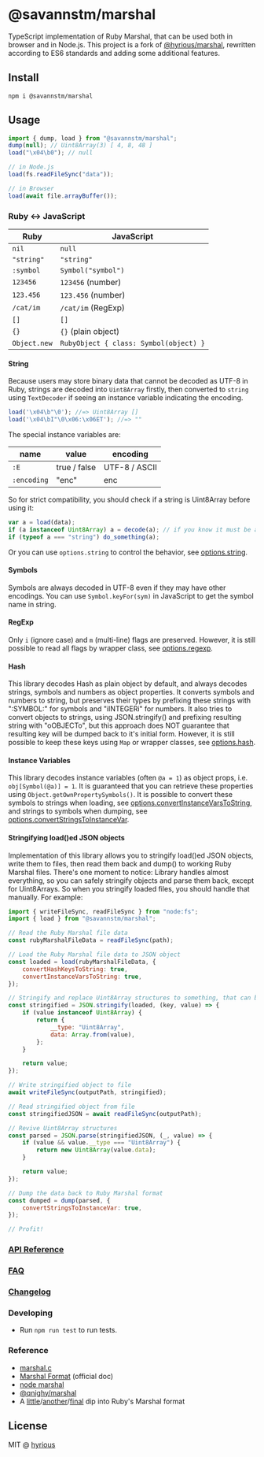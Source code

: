 # @savannstm/marshal

TypeScript implementation of Ruby Marshal, that can be used both in browser and in Node.js.
This project is a fork of [@hyrious/marshal](https://github.com/hyrious/marshal), rewritten according to ES6 standards and adding some additional features.

## Install

```
npm i @savannstm/marshal
```

## Usage

```ts
import { dump, load } from "@savannstm/marshal";
dump(null); // Uint8Array(3) [ 4, 8, 48 ]
load("\x04\b0"); // null

// in Node.js
load(fs.readFileSync("data"));

// in Browser
load(await file.arrayBuffer());
```

### Ruby &harr; JavaScript

| Ruby         | JavaScript                             |
| ------------ | -------------------------------------- |
| `nil`        | `null`                                 |
| `"string"`   | `"string"`                             |
| `:symbol`    | `Symbol("symbol")`                     |
| `123456`     | `123456` (number)                      |
| `123.456`    | `123.456` (number)                     |
| `/cat/im`    | `/cat/im` (RegExp)                     |
| `[]`         | `[]`                                   |
| `{}`         | `{}` (plain object)                    |
| `Object.new` | `RubyObject { class: Symbol(object) }` |

#### String

Because users may store binary data that cannot be decoded as UTF-8 in Ruby,
strings are decoded into `Uint8Array` firstly, then converted to `string`
using `TextDecoder` if seeing an instance variable indicating the encoding.

```js
load('\x04\b"\0'); //=> Uint8Array []
load('\x04\bI"\0\x06:\x06ET'); //=> ""
```

The special instance variables are:

| name        | value        | encoding      |
| ----------- | ------------ | ------------- |
| `:E`        | true / false | UTF-8 / ASCII |
| `:encoding` | "enc"        | enc           |

So for strict compatibility, you should check if a string is Uint8Array before using it:

```js
var a = load(data);
if (a instanceof Uint8Array) a = decode(a); // if you know it must be a string
if (typeof a === "string") do_something(a);
```

Or you can use `options.string` to control the behavior, see [options.string](./docs/api.md#optionsstring-utf8--binary).

#### Symbols

Symbols are always decoded in UTF-8 even if they may have other encodings.
You can use `Symbol.keyFor(sym)` in JavaScript to get the symbol name in string.

#### RegExp

Only `i` (ignore case) and `m` (multi-line) flags are preserved.
However, it is still possible to read all flags by wrapper class, see [options.regexp](./docs/api.md#optionsregexp-wrap).

#### Hash

This library decodes Hash as plain object by default, and always decodes strings, symbols and numbers as object properties. It converts symbols and numbers to string, but preserves their types by prefixing these strings with ":SYMBOL:" for symbols and "iINTEGERi" for numbers.
It also tries to convert objects to strings, using JSON.stringify() and prefixing resulting string with "oOBJECTo", but this approach does NOT guarantee that resulting key will be dumped back to it's initial form.
However, it is still possible to keep these keys using `Map` or wrapper classes, see [options.hash](./docs/api.md#optionshash-map--wrap).

#### Instance Variables

This library decodes instance variables (often `@a = 1`) as object props, i.e. `obj[Symbol(@a)] = 1`.
It is guaranteed that you can retrieve these properties using `Object.getOwnPropertySymbols()`.
It is possible to convert these symbols to strings when loading, see [options.convertInstanceVarsToString](./docs/api.md#optionsconvertinstancevarstostring-true--string), and strings to symbols when dumping, see [options.convertStringsToInstanceVar](./docs/api.md#optionsconvertstringstoinstancevar-true--string).

#### Stringifying load()ed JSON objects

Implementation of this library allows you to stringify load()ed JSON objects, write them to files, then read them back and dump() to working Ruby Marshal files.
There's one moment to notice: Library handles almost everything, so you can safely stringify objects and parse them back, except for Uint8Arrays.
So when you stringify loaded files, you should handle that manually.
For example:

```js
import { writeFileSync, readFileSync } from "node:fs";
import { load } from "@savannstm/marshal";

// Read the Ruby Marshal file data
const rubyMarshalFileData = readFileSync(path);

// Load the Ruby Marshal file data to JSON object
const loaded = load(rubyMarshalFileData, {
    convertHashKeysToString: true,
    convertInstanceVarsToString: true,
});

// Stringify and replace Uint8Array structures to something, that can be stringified
const stringified = JSON.stringify(loaded, (key, value) => {
    if (value instanceof Uint8Array) {
        return {
            __type: "Uint8Array",
            data: Array.from(value),
        };
    }

    return value;
});

// Write stringified object to file
await writeFileSync(outputPath, stringified);

// Read stringified object from file
const stringifiedJSON = await readFileSync(outputPath);

// Revive Uint8Array structures
const parsed = JSON.parse(stringifiedJSON, (_, value) => {
    if (value && value.__type === "Uint8Array") {
        return new Uint8Array(value.data);
    }

    return value;
});

// Dump the data back to Ruby Marshal format
const dumped = dump(parsed, {
    convertStringsToInstanceVar: true,
});

// Profit!
```

### [API Reference](./docs/api.md)

### [FAQ](./docs/faq.md)

### [Changelog](./CHANGELOG.md)

### Developing

-   Run `npm run test` to run tests.

### Reference

-   [marshal.c](https://github.com/ruby/ruby/blob/master/marshal.c)
-   [Marshal Format](https://github.com/ruby/ruby/blob/master/doc/marshal.rdoc) (official doc)
-   [node marshal](https://github.com/clayzermk1/node-marshal)
-   [@qnighy/marshal](https://github.com/qnighy/marshal-js)
-   A [little](http://jakegoulding.com/blog/2013/01/15/a-little-dip-into-rubys-marshal-format)/[another](http://jakegoulding.com/blog/2013/01/16/another-dip-into-rubys-marshal-format)/[final](http://jakegoulding.com/blog/2013/01/20/a-final-dip-into-rubys-marshal-format) dip into Ruby's Marshal format

## License

MIT @ [hyrious](https://github.com/hyrious)
